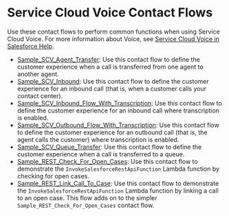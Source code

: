 
# Service Cloud Voice Contact Flows

Use these contact flows to perform common functions when using Service Cloud Voice. For more information about Voice, see [Service Cloud Voice in Salesforce Help](https://help.salesforce.com/articleView?id=voice_about.htm&type=5).

* [Sample_SCV_Agent_Transfer](Sample_SCV_Agent_Transfer): Use this contact flow to define the customer experience when a call is transferred from one agent to another agent.
* [Sample_SCV_Inbound](Sample_SCV_Inbound): Use this contact flow to define the customer experience for an inbound call (that is, when a customer calls your contact center).
* [Sample_SCV_Inbound_Flow_With_Transcription](Sample_SCV_Inbound_Flow_With_Transcription): Use this contact flow to define the customer experience for an inbound call where transcription is enabled.
* [Sample_SCV_Outbound_Flow_With_Transcription](Sample_SCV_Outbound_Flow_With_Transcription): Use this contact flow to define the customer experience for an outbound call (that is, the agent calls the customer) where transcription is enabled.
* [Sample_SCV_Queue_Transfer](Sample_SCV_Queue_Transfer): Use this contact flow to define the customer experience when a call is transferred to a queue.
* [Sample_REST_Check_For_Open_Cases](Sample_REST_Check_For_Open_Cases): Use this contact flow to demonstrate the `InvokeSalesforceRestApiFunction` Lambda function by checking for open cases.
* [Sample_REST_Link_Call_To_Case](Sample_REST_Link_Call_To_Case): Use this contact flow to demonstrate the `InvokeSalesforceRestApiFunction` Lambda function by linking a call to an open case. This flow adds on to the simpler `Sample_REST_Check_For_Open_Cases` contact flow.
